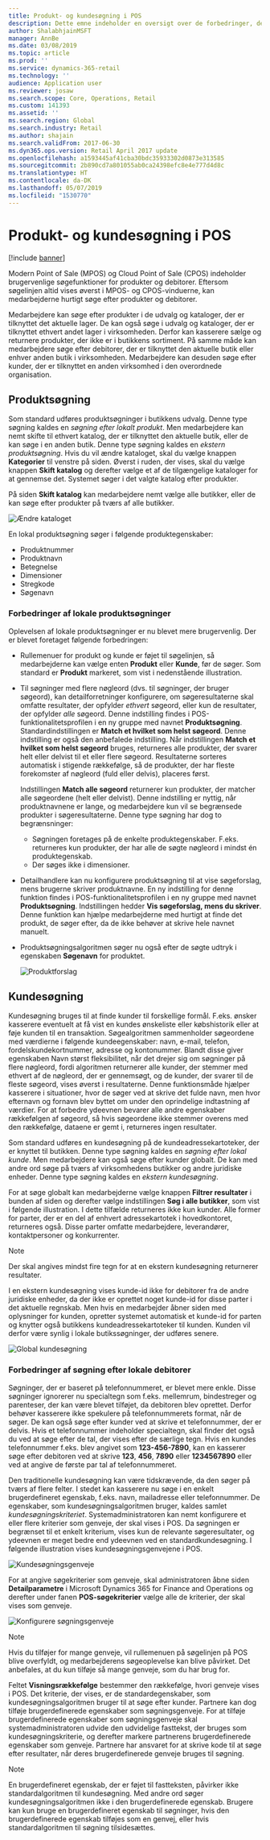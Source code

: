```yaml
---
title: Produkt- og kundesøgning i POS
description: Dette emne indeholder en oversigt over de forbedringer, der er foretaget i produkt- og kundesøgefunktionen i Microsoft Dynamics 365 for Retail.
author: ShalabhjainMSFT
manager: AnnBe
ms.date: 03/08/2019
ms.topic: article
ms.prod: ''
ms.service: dynamics-365-retail
ms.technology: ''
audience: Application user
ms.reviewer: josaw
ms.search.scope: Core, Operations, Retail
ms.custom: 141393
ms.assetid: ''
ms.search.region: Global
ms.search.industry: Retail
ms.author: shajain
ms.search.validFrom: 2017-06-30
ms.dyn365.ops.version: Retail April 2017 update
ms.openlocfilehash: a1593445af41cba30bdc35933302d0873e313585
ms.sourcegitcommit: 2b890cd7a801055ab0ca24398efc8e4e777d4d8c
ms.translationtype: HT
ms.contentlocale: da-DK
ms.lasthandoff: 05/07/2019
ms.locfileid: "1530770"
---
```

# <a name="product-search-and-customer-search-in-the-point-of-sale-pos"></a>Produkt- og kundesøgning i POS

[!include [banner](includes/banner.md)]

Modern Point of Sale (MPOS) og Cloud Point of Sale (CPOS) indeholder brugervenlige søgefunktioner for produkter og debitorer. Eftersom søgelinjen altid vises øverst i MPOS- og CPOS-vinduerne, kan medarbejderne hurtigt søge efter produkter og debitorer.

Medarbejdere kan søge efter produkter i de udvalg og kataloger, der er tilknyttet det aktuelle lager. De kan også søge i udvalg og kataloger, der er tilknyttet ethvert andet lager i virksomheden. Derfor kan kasserere sælge og returnere produkter, der ikke er i butikkens sortiment. På samme måde kan medarbejdere søge efter debitorer, der er tilknyttet den aktuelle butik eller enhver anden butik i virksomheden. Medarbejdere kan desuden søge efter kunder, der er tilknyttet en anden virksomhed i den overordnede organisation.

## <a name="product-search"></a>Produktsøgning

Som standard udføres produktsøgninger i butikkens udvalg. Denne type søgning kaldes en *søgning efter lokalt produkt*. Men medarbejdere kan nemt skifte til ethvert katalog, der er tilknyttet den aktuelle butik, eller de kan søge i en anden butik. Denne type søgning kaldes en *ekstern produktsøgning*. Hvis du vil ændre kataloget, skal du vælge knappen **Kategorier** til venstre på siden. Øverst i ruden, der vises, skal du vælge knappen **Skift katalog** og derefter vælge et af de tilgængelige kataloger for at gennemse det. Systemet søger i det valgte katalog efter produkter.

På siden **Skift katalog** kan medarbejdere nemt vælge alle butikker, eller de kan søge efter produkter på tværs af alle butikker.

![Ændre kataloget](./media/Changecatalog.png "Ændre kataloget")
 
En lokal produktsøgning søger i følgende produktegenskaber:

- Produktnummer
- Produktnavn
- Betegnelse
- Dimensioner
- Stregkode
- Søgenavn

### <a name="enhancements-to-local-product-searches"></a>Forbedringer af lokale produktsøgninger

Oplevelsen af lokale produktsøgninger er nu blevet mere brugervenlig. Der er blevet foretaget følgende forbedringen:

- Rullemenuer for produkt og kunde er føjet til søgelinjen, så medarbejderne kan vælge enten **Produkt** eller **Kunde**, før de søger. Som standard er **Produkt** markeret, som vist i nedenstående illustration.
- Til søgninger med flere nøgleord (dvs. til søgninger, der bruger søgeord), kan detailforretninger konfigurere, om søgeresultaterne skal omfatte resultater, der opfylder *ethvert* søgeord, eller kun de resultater, der opfylder *alle* søgeord. Denne indstilling findes i POS-funktionalitetsprofilen i en ny gruppe med navnet **Produktsøgning**. Standardindstillingen er **Match et hvilket som helst søgeord**. Denne indstilling er også den anbefalede indstilling. Når indstillingen **Match et hvilket som helst søgeord** bruges, returneres alle produkter, der svarer helt eller delvist til et eller flere søgeord. Resultaterne sorteres automatisk i stigende rækkefølge, så de produkter, der har fleste forekomster af nøgleord (fuld eller delvis), placeres først.

    Indstillingen **Match alle søgeord** returnerer kun produkter, der matcher alle søgeordene (helt eller delvist). Denne indstilling er nyttig, når produktnavnene er lange, og medarbejdere kun vil se begrænsede produkter i søgeresultaterne. Denne type søgning har dog to begrænsninger:

    - Søgningen foretages på de enkelte produktegenskaber. F.eks. returneres kun produkter, der har alle de søgte nøgleord i mindst én produktegenskab.
    - Der søges ikke i dimensioner.

- Detailhandlere kan nu konfigurere produktsøgning til at vise søgeforslag, mens brugerne skriver produktnavne. En ny indstilling for denne funktion findes i POS-funktionalitetsprofilen i en ny gruppe med navnet **Produktsøgning**. Indstillingen hedder **Vis søgeforslag, mens du skriver**. Denne funktion kan hjælpe medarbejderne med hurtigt at finde det produkt, de søger efter, da de ikke behøver at skrive hele navnet manuelt.
- Produktsøgningsalgoritmen søger nu også efter de søgte udtryk i egenskaben **Søgenavn** for produktet.

    ![Produktforslag](./media/Productsuggestions.png "Produktforslag")

## <a name="customer-search"></a>Kundesøgning

Kundesøgning bruges til at finde kunder til forskellige formål. F.eks. ønsker kasserere eventuelt at få vist en kundes ønskeliste eller købshistorik eller at føje kunden til en transaktion. Søgealgoritmen sammenholder søgeordene med værdierne i følgende kundeegenskaber: navn, e-mail, telefon, fordelskundekortnummer, adresse og kontonummer. Blandt disse giver egenskaben Navn størst fleksibilitet, når det drejer sig om søgninger på flere nøgleord, fordi algoritmen returnerer alle kunder, der stemmer med ethvert af de nøgleord, der er gennemsøgt, og de kunder, der svarer til de fleste søgeord, vises øverst i resultaterne. Denne funktionsmåde hjælper kasserere i situationer, hvor de søger ved at skrive det fulde navn, men hvor efternavn og fornavn blev byttet om under den oprindelige indtastning af værdier. For at forbedre ydeevnen bevarer alle andre egenskaber rækkefølgen af søgeord, så hvis søgeordene ikke stemmer overens med den rækkefølge, dataene er gemt i, returneres ingen resultater.

Som standard udføres en kundesøgning på de kundeadressekartoteker, der er knyttet til butikken. Denne type søgning kaldes en *søgning efter lokal kunde*. Men medarbejdere kan også søge efter kunder globalt. De kan med andre ord søge på tværs af virksomhedens butikker og andre juridiske enheder. Denne type søgning kaldes en *ekstern kundesøgning*.

For at søge globalt kan medarbejderne vælge knappen **Filtrer resultater** i bunden af siden og derefter vælge indstillingen **Søg i alle butikker**, som vist i følgende illustration. I dette tilfælde returneres ikke kun kunder. Alle former for parter, der er en del af enhvert adressekartotek i hovedkontoret, returneres også. Disse parter omfatte medarbejdere, leverandører, kontaktpersoner og konkurrenter.

> [!NOTE]
> Der skal angives mindst fire tegn for at en ekstern kundesøgning returnerer resultater.

I en ekstern kundesøgning vises kunde-id ikke for debitorer fra de andre juridiske enheder, da der ikke er oprettet noget kunde-id for disse parter i det aktuelle regnskab. Men hvis en medarbejder åbner siden med oplysninger for kunden, opretter systemet automatisk et kunde-id for parten og knytter også butikkens kundeadressekartoteker til kunden. Kunden vil derfor være synlig i lokale butikssøgninger, der udføres senere.

![Global kundesøgning](./media/Globalcustomersearch.png "Global kundesøgning")

### <a name="enhancements-to-local-customer-search"></a>Forbedringer af søgning efter lokale debitorer

Søgninger, der er baseret på telefonnummeret, er blevet mere enkle. Disse søgninger ignorerer nu specialtegn som f.eks. mellemrum, bindestreger og parenteser, der kan være blevet tilføjet, da debitoren blev oprettet. Derfor behøver kasserere ikke spekulere på telefonnummerets format, når de søger. De kan også søge efter kunder ved at skrive et telefonnummer, der er delvis. Hvis et telefonnummer indeholder specialtegn, skal finder det også du ved at søge efter de tal, der vises efter de særlige tegn. Hvis en kundes telefonnummer f.eks. blev angivet som **123-456-7890**, kan en kasserer søge efter debitoren ved at skrive **123**, **456**, **7890** eller **1234567890** eller ved at angive de første par tal af telefonnummeret.

Den traditionelle kundesøgning kan være tidskrævende, da den søger på tværs af flere felter. I stedet kan kasserere nu søge i en enkelt brugerdefineret egenskab, f.eks. navn, mailadresse eller telefonnummer. De egenskaber, som kundesøgningsalgoritmen bruger, kaldes samlet *kundesøgningskriteriet*. Systemadministratoren kan nemt konfigurere et eller flere kriterier som genveje, der skal vises i POS. Da søgningen er begrænset til et enkelt kriterium, vises kun de relevante søgeresultater, og ydeevnen er meget bedre end ydeevnen ved en standardkundesøgning. I følgende illustration vises kundesøgningsgenvejene i POS.

![Kundesøgningsgenveje](./media/SearchShortcutsPOS.png "Kundesøgningsgenveje")

For at angive søgekriterier som genveje, skal administratoren åbne siden **Detailparametre** i Microsoft Dynamics 365 for Finance and Operations og derefter under fanen **POS-søgekriterier** vælge alle de kriterier, der skal vises som genveje.

![Konfigurere søgningsgenveje](./media/ConfigureShortcutsAX.png "Konfigurere søgningsgenveje")

> [!NOTE]
> Hvis du tilføjer for mange genveje, vil rullemenuen på søgelinjen på POS blive overfyldt, og medarbejderens søgeoplevelse kan blive påvirket. Det anbefales, at du kun tilføje så mange genveje, som du har brug for.

Feltet **Visningsrækkefølge** bestemmer den rækkefølge, hvori genveje vises i POS. Det kriterie, der vises, er de standardegenskaber, som kundesøgningsalgoritmen bruger til at søge efter kunder. Partnere kan dog tilføje brugerdefinerede egenskaber som søgningsgenveje. For at tilføje brugerdefinerede egenskaber som søgningsgenveje skal systemadministratoren udvide den udvidelige fasttekst, der bruges som kundesøgningskriterie, og derefter markere partnerens brugerdefinerede egenskaber som genveje. Partnere har ansvaret for at skrive kode til at søge efter resultater, når deres brugerdefinerede genveje bruges til søgning.

> [!NOTE]
> En brugerdefineret egenskab, der er føjet til fastteksten, påvirker ikke standardalgoritmen til kundesøgning. Med andre ord søger kundesøgningsalgoritmen ikke i den brugerdefinerede egenskab. Brugere kan kun bruge en brugerdefineret egenskab til søgninger, hvis den brugerdefinerede egenskab tilføjes som en genvej, eller hvis standardalgoritmen til søgning tilsidesættes.
